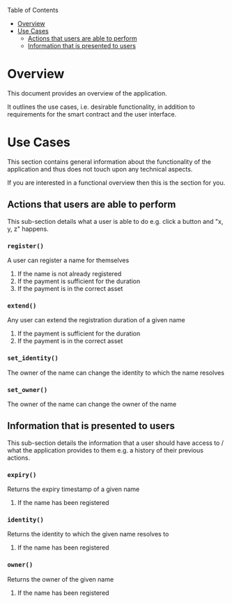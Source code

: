 Table of Contents
- [Overview](#overview)
- [Use Cases](#use-cases)
  - [Actions that users are able to perform](#actions-that-users-are-able-to-perform)
  - [Information that is presented to users](#information-that-is-presented-to-users)

# Overview

This document provides an overview of the application.

It outlines the use cases, i.e. desirable functionality, in addition to requirements for the smart contract and the user interface.

# Use Cases

This section contains general information about the functionality of the application and thus does not touch upon any technical aspects.

If you are interested in a functional overview then this is the section for you.

## Actions that users are able to perform

This sub-section details what a user is able to do e.g. click a button and "x, y, z" happens.

### `register()`

A user can register a name for themselves

1. If the name is not already registered
2. If the payment is sufficient for the duration
3. If the payment is in the correct asset

### `extend()`

Any user can extend the registration duration of a given name

1. If the payment is sufficient for the duration
2. If the payment is in the correct asset

### `set_identity()`

The owner of the name can change the identity to which the name resolves

### `set_owner()`

The owner of the name can change the owner of the name

## Information that is presented to users

This sub-section details the information that a user should have access to / what the application provides to them e.g. a history of their previous actions.

### `expiry()`

Returns the expiry timestamp of a given name

1. If the name has been registered

### `identity()`

Returns the identity to which the given name resolves to

1. If the name has been registered

### `owner()`

Returns the owner of the given name

1. If the name has been registered